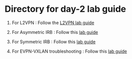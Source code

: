 # Directory for day-2 lab guide

1. For L2VPN : Follow the [L2VPN lab guide](ADC_day2_EVPN_L2VPN_lab_guide.md)

2. For Asymmetric IRB : Follow this [lab guide](EVPN_Asymmetric_IRB_lab_guide.md)

3. For Symmetric IRB : Follow this [lab guide](EVPN_Symmetric_IRB_lab_guide.md)

4. For EVPN-VXLAN troubleshooting : Follow this [lab guide](EVPN_VXLAN_troubleshooting_lab_guide.md)
